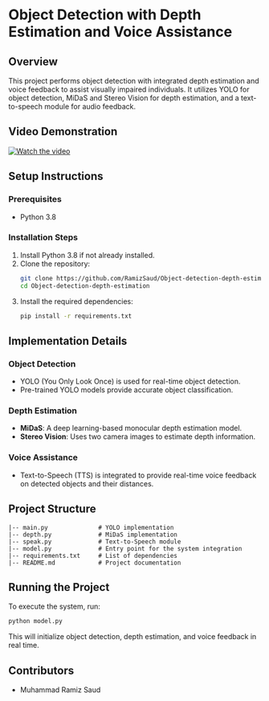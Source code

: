 # Object Detection with Depth Estimation and Voice Assistance

## Overview
This project performs object detection with integrated depth estimation and voice feedback to assist visually impaired individuals. It utilizes YOLO for object detection, MiDaS and Stereo Vision for depth estimation, and a text-to-speech module for audio feedback.

## Video Demonstration
[![Watch the video](https://img.youtube.com/vi/mof2MxJGkNM/0.jpg)](https://www.youtube.com/watch?v=mof2MxJGkNM)

## Setup Instructions

### Prerequisites
- Python 3.8

### Installation Steps
1. Install Python 3.8 if not already installed.
2. Clone the repository:
   ```sh
   git clone https://github.com/RamizSaud/Object-detection-depth-estimation.git
   cd Object-detection-depth-estimation
   ```
3. Install the required dependencies:
   ```sh
   pip install -r requirements.txt
   ```

## Implementation Details

### Object Detection
- YOLO (You Only Look Once) is used for real-time object detection.
- Pre-trained YOLO models provide accurate object classification.

### Depth Estimation
- **MiDaS**: A deep learning-based monocular depth estimation model.
- **Stereo Vision**: Uses two camera images to estimate depth information.

### Voice Assistance
- Text-to-Speech (TTS) is integrated to provide real-time voice feedback on detected objects and their distances.

## Project Structure
```
|-- main.py              # YOLO implementation
|-- depth.py             # MiDaS implementation
|-- speak.py             # Text-to-Speech module
|-- model.py             # Entry point for the system integration
|-- requirements.txt     # List of dependencies
|-- README.md            # Project documentation
```

## Running the Project
To execute the system, run:
```sh
python model.py
```
This will initialize object detection, depth estimation, and voice feedback in real time.

## Contributors
- Muhammad Ramiz Saud

